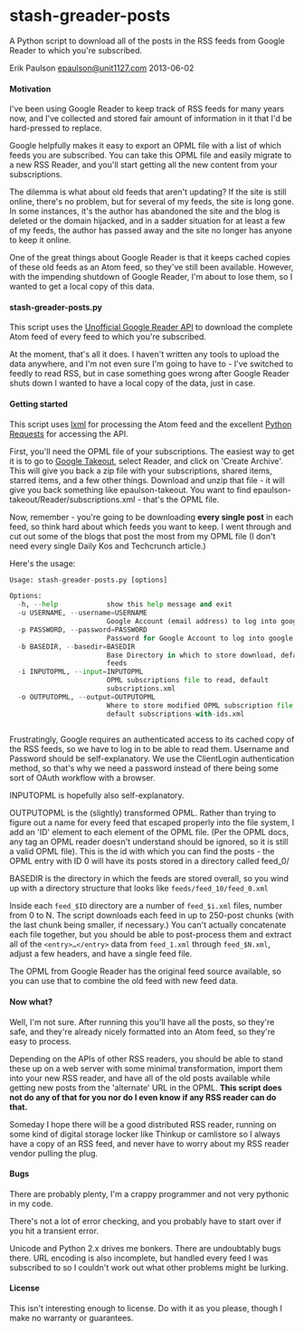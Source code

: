 stash-greader-posts
===================
A Python script to download all of the posts in the RSS feeds from Google Reader to which you're subscribed.

Erik Paulson
epaulson@unit1127.com
2013-06-02

#### Motivation
I've been using Google Reader to keep track of RSS feeds for many years now, and I've collected and stored fair amount of information in it that I'd be hard-pressed to replace. 

Google helpfully makes it easy to export an OPML file with a list of which feeds you are subscribed. You can take this OPML file and easily migrate to a new RSS Reader, and you'll start getting all the new content from your subscriptions. 

The dilemma is what about old feeds that aren't updating? If the site is still online, there's no problem, but for several of my feeds, the site is long gone. In some instances, it's the author has abandoned the site and the blog is deleted or the domain hijacked, and in a sadder situation for at least a few of my feeds, the author has passed away and the site no longer has anyone to keep it online. 

One of the great things about Google Reader is that it keeps cached copies of these old feeds as an Atom feed, so they've still been available. However, with the impending shutdown of Google Reader, I'm about to lose them, so I wanted to get a local copy of this data. 

#### stash-greader-posts.py
This script uses the [Unofficial Google Reader API](https://code.google.com/p/google-reader-api/) to download the complete Atom feed of every feed to which you're subscribed. 

At the moment, that's all it does. I haven't written any tools to upload the data anywhere, and I'm not even sure I'm going to have to - I've switched to feedly to read RSS, but in case something goes wrong after Google Reader shuts down I wanted to have a local copy of the data, just in case. 

#### Getting started
This script uses [lxml](http://lxml.de/) for processing the Atom feed and the excellent [Python Requests](http://docs.python-requests.org/en/latest/) for accessing the API. 

First, you'll need the OPML file of your subscriptions. The easiest way to get it is to go to [Google Takeout](https://www.google.com/takeout/), select Reader, and click on 'Create Archive'. This will give you back a zip file with your subscriptions, shared items, starred items, and a few other things. Download and unzip that file - it will give you back something like epaulson-takeout. You want to find epaulson-takeout/Reader/subscriptions.xml - that's the OPML file. 

Now, remember - you're going to be downloading **every single post** in each feed, so think hard about which feeds you want to keep. I went through and cut out some of the blogs that post the most from my OPML file (I don't need every single Daily Kos and Techcrunch article.) 

Here's the usage:

```python
Usage: stash-greader-posts.py [options]

Options:
  -h, --help            show this help message and exit
  -u USERNAME, --username=USERNAME
                        Google Account (email address) to log into google
  -p PASSWORD, --password=PASSWORD
                        Password for Google Account to log into google
  -b BASEDIR, --basedir=BASEDIR
                        Base Directory in which to store download, default
                        feeds
  -i INPUTOPML, --input=INPUTOPML
                        OPML subscriptions file to read, default
                        subscriptions.xml
  -o OUTPUTOPML, --output=OUTPUTOPML
                        Where to store modified OPML subscription file,
                        default subscriptions-with-ids.xml
                        
```

Frustratingly, Google requires an authenticated access to its cached copy of the RSS feeds, so we have to log in to be able to read them. Username and Password should be self-explanatory. We use the ClientLogin authentication method, so that's why we need a password instead of there being some sort of OAuth workflow with a browser.

INPUTOPML is hopefully also self-explanatory.

OUTPUTOPML is the (slightly) transformed OPML. Rather than trying to figure out a name for every feed that escaped properly into the file system, I add an 'ID' element to each element of the OPML file. (Per the OPML docs, any tag an OPML reader doesn't understand should be ignored, so it is still a valid OPML file). This is the id with which you can find the posts - the OPML entry with ID 0 will have its posts stored in a directory called feed_0/

BASEDIR is the directory in which the feeds are stored overall, so you wind up with a directory structure that looks like
`feeds/feed_10/feed_0.xml`

Inside each `feed_$ID` directory are a number of `feed_$i.xml` files, number from 0 to N. The script downloads each feed in up to 250-post chunks (with the last chunk being smaller, if necessary.) You can't actually concatenate each file together, but you should be able to post-process them and extract all of the `<entry>…</entry>` data from `feed_1.xml` through `feed_$N.xml`, adjust a few headers, and have a single feed file. 

The OPML from Google Reader has the original feed source available, so you can use that to combine the old feed with new feed data.

#### Now what?
Well, I'm not sure. After running this you'll have all the posts, so they're safe, and they're already nicely formatted into an Atom feed, so they're easy to process.

Depending on the APIs of other RSS readers, you should be able to stand these up on a web server with some minimal transformation, import them into your new RSS reader, and have all of the old posts available while getting new posts from the 'alternate' URL in the OPML. **This script does not do any of that for you nor do I even know if any RSS reader can do that.**

Someday I hope there will be a good distributed RSS reader, running on some kind of digital storage locker like Thinkup or camlistore so I always have a copy of an RSS feed, and never have to worry about my RSS reader vendor pulling the plug.

#### Bugs
There are probably plenty, I'm a crappy programmer and not very pythonic in my code. 

There's not a lot of error checking, and you probably have to start over if you hit a transient error.

Unicode and Python 2.x drives me bonkers. There are undoubtably bugs there. URL encoding is also incomplete, but handled every feed I was subscribed to so I couldn't work out what other problems might be lurking.

#### License
This isn't interesting enough to license. Do with it as you please, though I make no warranty or guarantees. 
